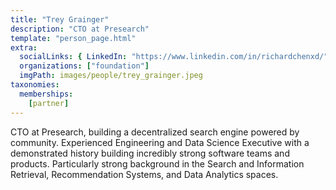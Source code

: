 ```yaml
---
title: "Trey Grainger"
description: "CTO at Presearch"
template: "person_page.html"
extra:
  socialLinks: { LinkedIn: "https://www.linkedin.com/in/richardchenxd/"}
  organizations: ["foundation"]
  imgPath: images/people/trey_grainger.jpeg
taxonomies:
  memberships:
    [partner]
---
```


CTO at Presearch, building a decentralized search engine powered by community. Experienced Engineering and Data Science Executive with a demonstrated history building incredibly strong software teams and products. Particularly strong background in the Search and Information Retrieval, Recommendation Systems, and Data Analytics spaces.